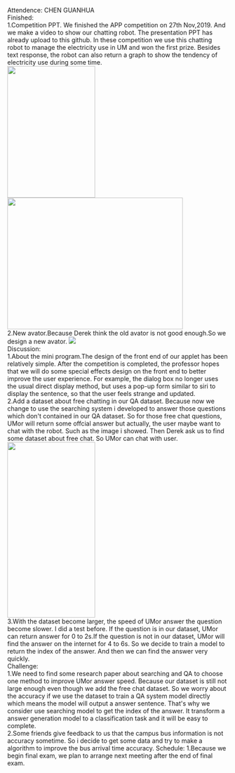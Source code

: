 Attendence: CHEN GUANHUA  
Finished:   
1.Competition PPT. We finished the APP competition on 27th Nov,2019. And we make a video to show our chatting robot. The presentation PPT has already upload to this github. In these competition we use this chatting robot to manage the electricity use in UM and won the first prize. Besides text response, the robot can also return a graph to show the tendency of electricity use during some time.  
<img src="https://github.com/MagicianChen/QA_system/blob/master/meeting/2019-11-29/%E7%94%A8%E7%94%B5%E8%B6%8B%E5%8A%BF.png" width="200" height="300">
<img src="https://github.com/MagicianChen/QA_system/blob/master/meeting/2019-11-29/%E8%8E%B7%E5%A5%96.jpg" width="400" height="300">  
2.New avator.Because Derek think the old avator is not good enough.So we design a new avator. 
<img src="https://github.com/MagicianChen/QA_system/blob/master/meeting/2019-11-29/avator.jpg">   
Discussion:   
1.About the mini program.The design of the front end of our applet has been relatively simple. After the competition is completed, the professor hopes that we will do some special effects design on the front end to better improve the user experience. For example, the dialog box no longer uses the usual direct display method, but uses a pop-up form similar to siri to display the sentence, so that the user feels strange and updated.  
2.Add a dataset about free chatting in our QA dataset. Because now we change to use the searching system i developed to answer those questions which don't contained in our QA dataset. So for those free chat questions, UMor will return some offcial answer but actually, the user maybe want to chat with the robot. Such as the image i showed. Then Derek ask us to find some dataset about free chat. So UMor can chat with user.  
<img src="https://github.com/MagicianChen/QA_system/blob/master/meeting/2019-11-29/%E9%97%AE%E7%AD%94.jpg" width="200" height="400">  
3.With the dataset become larger, the speed of UMor answer the question become slower. I did a test before. If the question is in our dataset, UMor can return answer for 0 to 2s.If the question is not in our dataset, UMor will find the answer on the internet for 4 to 6s. So we decide to train a model to return the index of the answer. And then we can find the answer very quickly.  
Challenge:  
1.We need to find some research paper about searching and QA to choose one method to improve UMor answer speed. Because our dataset is still not large enough even though we add the free chat dataset. So we worry about the accuracy if we use the dataset to train a QA system model directly which means the model will output a answer sentence. That's why we consider use searching model to get the index of the answer. It transform a answer generation model to a classification task and it will be easy to complete.   
2.Some friends give feedback to us that the campus bus information is not accuracy sometime. So i decide to get some data and try to make a algorithm to improve the bus arrival time accuracy. 
Schedule: 
1.Because we begin final exam, we plan to arrange next meeting after the end of final exam.
